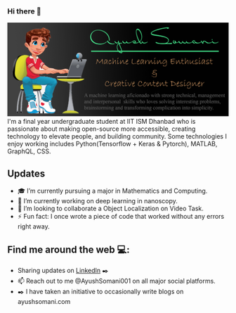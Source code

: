 ### Hi there 👋
<img src="gh-header-image-cropped (4).jpg" alt="Banner that says Ayush Somani- Machine Learning Enthusiast, Content Creator alongside a cartoon illustration of Ayush">
I'm a  final year undergraduate student at IIT ISM Dhanbad who is passionate about making open-source more accessible, creating technology to elevate people, and building community. Some technologies I enjoy working includes Python(Tensorflow + Keras & Pytorch), MATLAB, GraphQL, CSS. 

## Updates
- 🎓 I’m currently pursuing a major in Mathematics and Computing.
- 🔭 I’m currently working on deep learning in nanoscopy.
- 🤔 I’m looking to collaborate a Object Localization on Video Task.
- ⚡ Fun fact: I once wrote a piece of code that worked without any errors right away.

## Find me around the web 💻:
- Sharing updates on <a href="https://www.linkedin.com/in/ayushsomani001/">LinkedIn</a> ✒️
- 📫 Reach out to me @AyushSomani001 on all major social platforms.
- ✒️ I have taken an initiative to occasionally write blogs on ayushsomani.com



